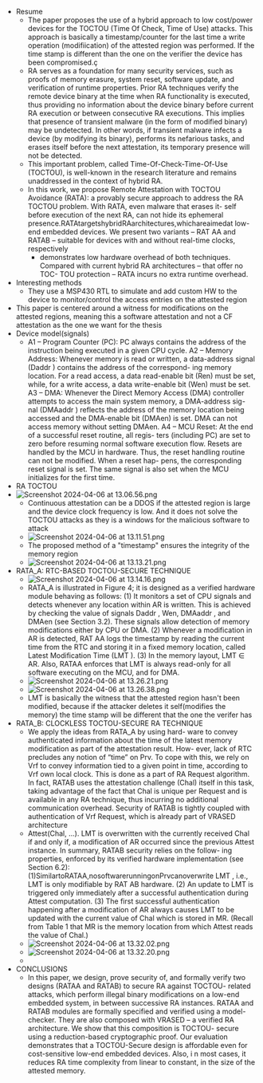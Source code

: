 - Resume
	- The paper proposes the use of a hybrid approach to low cost/power devices for the TOCTOU (Time Of Check, Time of Use) attacks. This approach is basically a timestamp/counter for the last time a write operation (modifiication) of the attested region was performed. If the time stamp is different than the one on the verifier the device has been compromised.ç
	- RA serves as a foundation for many security services, such as proofs of memory erasure, system reset, software update, and verification of runtime properties. Prior RA techniques verify the remote device binary at the time when RA functionality is executed, thus providing no information about the device binary before current RA execution or between consecutive RA executions. This implies that presence of transient malware (in the form of modified binary) may be undetected. In other words, if transient malware infects a device (by modifying its binary), performs its nefarious tasks, and erases itself before the next attestation, its temporary presence will not be detected.
	- This important problem, called Time-Of-Check-Time-Of-Use (TOCTOU), is well-known in the research literature and remains unaddressed in the context of hybrid RA.
	- In this work, we propose Remote Attestation with TOCTOU Avoidance (RATA): a provably secure approach to address the RA TOCTOU problem. With RATA, even malware that erases it- self before execution of the next RA, can not hide its ephemeral presence.RATAtargetshybridRAarchitectures,whichareaimedat low-end embedded devices. We present two variants – RAT AA and RATAB – suitable for devices with and without real-time clocks, respectively
		- demonstrates low hardware overhead of both techniques. Compared with current hybrid RA architectures – that offer no TOC- TOU protection – RATA incurs no extra runtime overhead.
- Interesting methods
	- They use a MSP430 RTL to simulate and add custom HW to the device to monitor/control the access entries on the attested region
- This paper is centered around a witness for modifications on the attested regions, meaning this a software attestation and not a CF attestation as the one we want for the thesis
- Device model(signals)
	- A1 – Program Counter (PC): PC always contains the address of the instruction being executed in a given CPU cycle.
	  A2 – Memory Address: Whenever memory is read or written, a data-address signal (Daddr ) contains the address of the correspond- ing memory location. For a read access, a data read-enable bit (Ren) must be set, while, for a write access, a data write-enable bit (Wen) must be set.
	  A3 – DMA: Whenever the Direct Memory Access (DMA) controller attempts to access the main system memory, a DMA-address sig- nal (DMAaddr ) reflects the address of the memory location being accessed and the DMA-enable bit (DMAen) is set. DMA can not access memory without setting DMAen.
	  A4 – MCU Reset: At the end of a successful reset routine, all regis- ters (including PC) are set to zero before resuming normal software execution flow. Resets are handled by the MCU in hardware. Thus, the reset handling routine can not be modified. When a reset hap- pens, the corresponding reset signal is set. The same signal is also set when the MCU initializes for the first time.
- RA TOCTOU
- ![Screenshot 2024-04-06 at 13.06.56.png](../assets/Screenshot_2024-04-06_at_13.06.56_1712430421546_0.png)
	- Continuous attestation can be a DDOS if the attested region is large and the device clock frequency is low. And it does not solve the TOCTOU attacks as they is a windows for the malicious software to attack
	- ![Screenshot 2024-04-06 at 13.11.51.png](../assets/Screenshot_2024-04-06_at_13.11.51_1712430716638_0.png)
	- The proposed method of a "timestamp" ensures the integrity of the memory region
	- ![Screenshot 2024-04-06 at 13.13.21.png](../assets/Screenshot_2024-04-06_at_13.13.21_1712430805503_0.png)
- RATA_A: RTC-BASED TOCTOU-SECURE TECHNIQUE
	- ![Screenshot 2024-04-06 at 13.14.16.png](../assets/Screenshot_2024-04-06_at_13.14.16_1712430860340_0.png)
	- RATA_A is illustrated in Figure 4; it is designed as a verified hardware module behaving as follows:
	  (1) It monitors a set of CPU signals and detects whenever any location within AR is written. This is achieved by checking the value of signals Daddr , Wen, DMAaddr , and DMAen (see Section 3.2). These signals allow detection of memory modifications either by CPU or DMA.
	  (2) Whenever a modification in AR is detected, RAT AA logs the timestamp by reading the current time from the RTC and storing it in a fixed memory location, called Latest Modification Time (LMT ).
	  (3) In the memory layout, LMT ∈ AR. Also, RATAA enforces that LMT is always read-only for all software executing on the MCU, and for DMA.
	- ![Screenshot 2024-04-06 at 13.26.21.png](../assets/Screenshot_2024-04-06_at_13.26.21_1712431584122_0.png)
	- ![Screenshot 2024-04-06 at 13.26.38.png](../assets/Screenshot_2024-04-06_at_13.26.38_1712431600639_0.png)
	- LMT is basically the witness that the attested region hasn't been modified, because if the attacker deletes it self(modifies the memory) the time stamp will be different that the one the verifer has
- RATA_B: CLOCKLESS TOCTOU-SECURE RA TECHNIQUE
	- We apply the ideas from RATA_A by using hard- ware to convey authenticated information about the time of the latest memory modification as part of the attestation result. How- ever, lack of RTC precludes any notion of “time” on Prv. To cope with this, we rely on Vrf to convey information tied to a given point in time, according to Vrf own local clock. This is done as a part of RA Request algorithm. In fact, RATAB uses the attestation challenge (Chal) itself in this task, taking advantage of the fact that Chal is unique per Request and is available in any RA technique, thus incurring no additional communication overhead. Security of RATAB is tightly coupled with authentication of Vrf Request, which is already part of VRASED architecture
	- Attest(Chal, ...). LMT is overwritten with the currently received Chal if and only if, a modification of AR occurred since the previous Attest instance. In summary, RATAB security relies on the follow- ing properties, enforced by its verified hardware implementation (see Section 6.2):
	  (1)SimilartoRATAA,nosoftwarerunningonPrvcanoverwrite LMT , i.e., LMT is only modifiable by RAT AB hardware.
	  (2) An update to LMT is triggered only immediately after a successful authentication during Attest computation.
	  (3) The first successful authentication happening after a modification of AR always causes LMT to be updated with the current value of Chal which is stored in MR. (Recall from Table 1 that MR is the memory location from which Attest reads the value of Chal.)
	- ![Screenshot 2024-04-06 at 13.32.02.png](../assets/Screenshot_2024-04-06_at_13.32.02_1712431924983_0.png)
	- ![Screenshot 2024-04-06 at 13.32.20.png](../assets/Screenshot_2024-04-06_at_13.32.20_1712431943490_0.png)
	-
- CONCLUSIONS
	- In this paper, we design, prove security of, and formally verify two designs (RATAA and RATAB) to secure RA against TOCTOU- related attacks, which perform illegal binary modifications on a low-end embedded system, in between successive RA instances. RATAA and RATAB modules are formally specified and verified using a model-checker. They are also composed with VRASED – a verified RA architecture. We show that this composition is TOCTOU- secure using a reduction-based cryptographic proof. Our evaluation demonstrates that a TOCTOU-Secure design is affordable even for cost-sensitive low-end embedded devices. Also, i n most cases, it reduces RA time complexity from linear to constant, in the size of the attested memory.